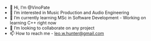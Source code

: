 - 👋 Hi, I’m @VinoPate
- 👀 I’m interested in Music Production and Audio Engineering
- 🌱 I’m currently learning MSc in Software Development - Working on learning C++ right now
- 💞️ I’m looking to collaborate on any project
- 📫 How to reach me - leo.w.hunter@gmail.com

<!---
VinoPate/VinoPate is a ✨ special ✨ repository because its `README.md` (this file) appears on your GitHub profile.
You can click the Preview link to take a look at your changes.
--->
